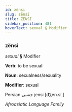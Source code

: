 ```yaml
---
id: zënsi
slug: zënsi
title: ZËNSİ
sidebar_position: 481
hoverText: sexual § Modifier
---
```


### zënsi

*sexual* **§** Modifier

**Verb**: to be sexual

**Noun**: sexualness/sexuality

**Modifier**: sexual

Persian جنسی jensi [d͡ʒen.síː]

*Afroasiatic Language Family*